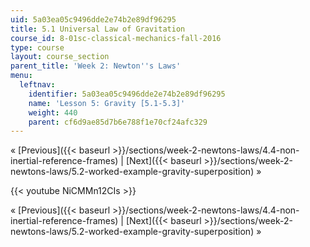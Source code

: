 ```yaml
---
uid: 5a03ea05c9496dde2e74b2e89df96295
title: 5.1 Universal Law of Gravitation
course_id: 8-01sc-classical-mechanics-fall-2016
type: course
layout: course_section
parent_title: 'Week 2: Newton''s Laws'
menu:
  leftnav:
    identifier: 5a03ea05c9496dde2e74b2e89df96295
    name: 'Lesson 5: Gravity [5.1-5.3]'
    weight: 440
    parent: cf6d9ae85d7b6e788f1e70cf24afc329
---
```


« [Previous]({{< baseurl >}}/sections/week-2-newtons-laws/4.4-non-inertial-reference-frames) | [Next]({{< baseurl >}}/sections/week-2-newtons-laws/5.2-worked-example-gravity-superposition) »

{{< youtube NiCMMn12CIs >}}

« [Previous]({{< baseurl >}}/sections/week-2-newtons-laws/4.4-non-inertial-reference-frames) | [Next]({{< baseurl >}}/sections/week-2-newtons-laws/5.2-worked-example-gravity-superposition) »